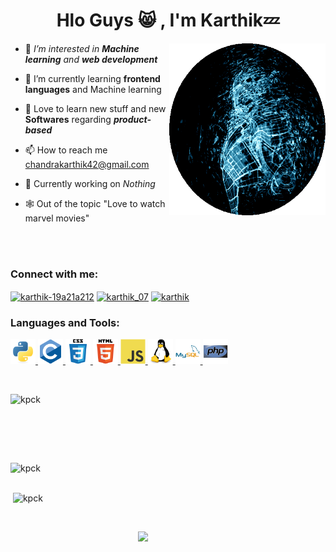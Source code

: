 


<!---
karthik/karthik is a ✨ special ✨ repository because its `README.md` (this file) appears on your GitHub profile.
You can click the Preview link to take a look at your changes.
--->
#### <p align = "center"><h1 align = "center">Hlo Guys 😸	, I'm Karthik💤	</h1></p>


<img align="right" alt="Coding" width="250" src="https://github.com/ChandraKarthik07/ChandraKarthik07/blob/main/output-onlinegiftools(1).gif">


- 👀 <i>I’m interested in <b>Machine learning</b> and <b>web development</b></i>

- 🌱 I’m currently learning <b>frontend languages</b> and Machine learning
- 💞️ Love to learn new stuff and new <b>Softwares</b> regarding <b><i>product-based</i></b>
- 📫 How to reach me chandrakarthik42@gmail.com
- 📖 Currently working on <i>Nothing</i>
- 🕸️ Out of the topic "Love to watch marvel movies"
  
<br><br>
<h3 align="left">Connect with me:</h3>
<p align="left">
<a href="https://www.linkedin.com/in/chandra-karthik-51849020a/?originalSubdomain=in" target="blank"><img align="center" src="https://th.bing.com/th/id/R.d51da72e1f4675ba5aef9c956ed4c562?rik=wt9bxC8Q%2f8O7wg&riu=http%3a%2f%2fpugnimalago.it%2fwp-content%2fuploads%2flinkedin-logo-png-1841.png&ehk=LCDl%2b%2byMGdAn8Tm%2byt4K5cu3zf5UdFVdvFKviDt%2bSW4%3d&risl=&pid=ImgRaw&r=0" alt="karthik-19a21a212" height="30" width="30" /></a>
<a href="https://www.instagram.com/chandrakarthik_/?hl=en" target="blank"><img align="center" src="https://upload.wikimedia.org/wikipedia/commons/thumb/9/96/Instagram.svg/1200px-Instagram.svg.png" alt="karthik_07" height="30" width="30" /></a>
  <a href="https://discord.com/channels/@me/970652474656563280" target="blank"><img align="center" src="https://pnggrid.com/wp-content/uploads/2021/05/Discord-Logo-Circle-1024x1024.png" alt="karthik" height="30" width="30" /></a>




<h3 align="left">Languages and Tools:</h3>
<p align="left">  <a href="https://www.python.org" target="_blank"> <img src="https://raw.githubusercontent.com/devicons/devicon/master/icons/python/python-original.svg" alt="python" width="40" height="40"/> </a> <a href="https://www.cprogramming.com/" target="_blank"> <img src="https://raw.githubusercontent.com/devicons/devicon/master/icons/c/c-original.svg" alt="c" width="40" height="40"/> </a> <a href="https://www.w3schools.com/css/" target="_blank"> <img src="https://raw.githubusercontent.com/devicons/devicon/master/icons/css3/css3-original-wordmark.svg" alt="css3" width="40" height="40"/> </a> <a href="https://www.w3.org/html/" target="_blank"> <img src="https://raw.githubusercontent.com/devicons/devicon/master/icons/html5/html5-original-wordmark.svg" alt="html5" width="40" height="40"/> </a> <a href="https://developer.mozilla.org/en-US/docs/Web/JavaScript" target="_blank"> <img src="https://raw.githubusercontent.com/devicons/devicon/master/icons/javascript/javascript-original.svg" alt="javascript" width="40" height="40"/> </a> <a href="https://www.linux.org/" target="_blank"> <img src="https://raw.githubusercontent.com/devicons/devicon/master/icons/linux/linux-original.svg" alt="linux" width="40" height="40"/> </a> <a href="https://www.mysql.com/" target="_blank"> <img src="https://raw.githubusercontent.com/devicons/devicon/master/icons/mysql/mysql-original-wordmark.svg" alt="mysql" width="40" height="40"/> </a> <a href="https://www.php.net" target="_blank"> <img src="https://raw.githubusercontent.com/devicons/devicon/master/icons/php/php-original.svg" alt="php" width="40" height="40"/> </a></p>

<br>


<p> <img src="https://komarev.com/ghpvc/?username=ChandraKarthik07&label=Profile%20views&theme=highcontrast&border_radius=30"&color=e89b17&style=flat" alt="kpck" /> </p><br><br>

 
 ​
<p><img align="left" src="https://github-readme-stats.vercel.app/api/top-langs?username=ChandraKarthik07&show_icons=true&locale=en&layout=compact_color=ffffff&icon_color=bb2acf&text_color=daf7dc&bg_color=141321" alt="kpck" /></p><br><br>

<p>&nbsp;<img width="300"src="https://github-readme-stats.vercel.app/api?username=ChandraKarthik07&show_icons=true&theme=highcontrast&border_radius=30"theme=dark&locale=en" alt="kpck" /></p><br>

<p><img align="right" width="300"  src="https://github-readme-streak-stats.herokuapp.com/?user=ChandraKarthik07&theme=highcontrast&border_radius=30"theme=dark&locale=en" /></p>
